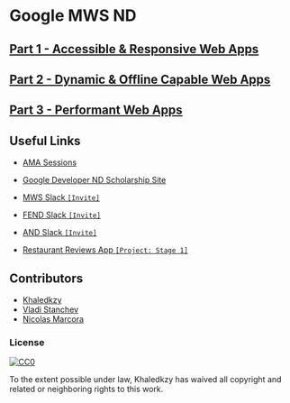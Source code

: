 # Google MWS ND

## [Part 1 - Accessible & Responsive Web Apps](./PART-1.md)
## [Part 2 - Dynamic & Offline Capable Web Apps](./PART-2.md)
## [Part 3 - Performant Web Apps](./PART-3.md)

## Useful Links

* [AMA Sessions](https://github.com/rothdennis/Google-Developer-Nanodegree-Scholarship)

* [Google Developer ND Scholarship Site](https://sites.google.com/knowlabs.com/gdnd2017/)

* [MWS Slack `[Invite]`](https://mobile-web-slack.udacity.com/)

* [FEND Slack `[Invite]`](https://fend-slack-invite.herokuapp.com/)

* [AND Slack `[Invite]`](https://androidbasicsnd.udacity.com/)

* [Restaurant Reviews App `[Project: Stage 1]`](https://github.com/khaledkzy/google-mws-challenge-nd-Links/blob/master/PART-1.md)

## Contributors

* [Khaledkzy](https://github.com/khaledkzy)
* [Vladi Stanchev](https://github.com/vladi-stanchev)
* [Nicolas Marcora](https://github.com/nmarcora)

### License

[![CC0](http://mirrors.creativecommons.org/presskit/buttons/88x31/svg/cc-zero.svg)](https://creativecommons.org/publicdomain/zero/1.0/)

To the extent possible under law, Khaledkzy has waived all copyright and related or neighboring rights to this work.
